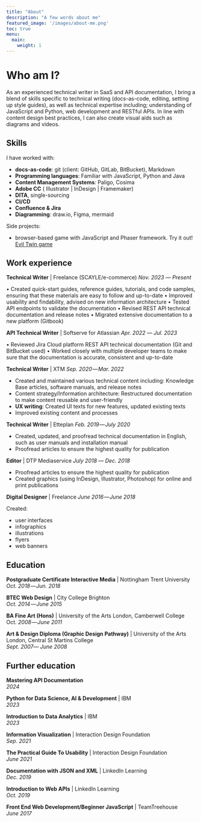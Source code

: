 ```yaml
---
title: "About"
description: "A few words about me"
featured_image: '/images/about-me.png'
toc: true
menu:
  main:
    weight: 1
---
```

<!-- {{< figure src="/images/writing-desk.png" title="Tech writers desk" >}} -->

# Who am I?

As an experienced technical writer in SaaS and API documentation, I bring a blend
of skills specific to technical writing (docs-as-code, editing, setting up style guides),
as well as technical expertise including; understanding of JavaScript and Python,
web development and RESTful APIs. In line with content design best practices,
I can also create visual aids such as diagrams and videos.

## Skills

I have worked with:

 - **docs-as-code**: git (client: GitHub, GitLab, BitBucket), Markdown
 - **Programming languages**: Familiar with JavaScript, Python and Java
 - **Content Management Systems**: Paligo, Cosima
 - **Adobe CC** ( Illustrator | InDesign | Framemaker) 
 - **DITA**, single-sourcing
 - **CI/CD**
 - **Confluence & Jira**
 - **Diagramming**: draw.io, Figma, mermaid

Side projects: 
 - browser-based game with JavaScript and Phaser framework. Try it out! [Evil Twin game](https://evil-cat.netlify.app/)

## Work experience


**Technical Writer** | Freelance (SCAYLE/e-commerce) 
*Nov. 2023 ― Present*

• Created quick-start guides, reference guides, tutorials, and code samples,
ensuring that these materials are easy to follow and up-to-date
• Improved usability and findability, advised on new information architecture
• Tested API endpoints to validate the documentation
• Revised REST API technical documentation and release notes
• Migrated extensive documentation to a new platform (Gitbook)


**API Technical Writer** | Softserve for Atlassian 
*Apr. 2022 ― Jul. 2023*

• Reviewed Jira Cloud platform REST API technical documentation
(Git and BitBucket used)
• Worked closely with multiple developer teams to make sure
that the documentation is accurate, consistent and up-to-date


**Technical Writer** | XTM 
*Sep. 2020 ― Mar. 2022*
 
 - Created and maintained various technical content including: Knowledge Base articles, software manuals, and release notes<br>
 - Content strategy/Information architecture: Restructured documentation to make content reusable and user-friendly<br>
 -  **UX writing**: Created UI texts for new features, updated existing texts<br> 
 - Improved existing content and processes

**Technical Writer** | Etteplan 
*Feb. 2019 ― July 2020* 
- Created, updated, and proofread technical documentation in English, such as user manuals and installation manual<br> 
- Proofread articles to ensure the highest quality for publication 

**Editor** | DTP Mediaservice 
*July 2018 ― Dec. 2018*

 
 - Proofread articles to ensure the highest quality for publication<br> 
 - Created graphics (using InDesign, Illustrator, Photoshop) for online and print publications 

**Digital Designer** | Freelance 
*June 2016 ― June 2018*

Created:
 - user interfaces
 - infographics
 - illustrations<br> 
 -  flyers<br>
 - web banners<br>


## Education


**Postgraduate Certificate Interactive Media** | Nottingham Trent University <br>
*Oct. 2018 ― Jun. 2018* 

**BTEC Web Design** | City College Brighton <br>
 *Oct. 2014 ― June 2015*

**BA Fine Art (Hons)** | University of the Arts London, Camberwell College <br>
Oct. *2008 ― June 2011* 

**Art & Design Diploma (Graphic Design Pathway)** | University of the Arts London, Central St Martins College <br>
*Sept. 2007― June 2008* 

## Further education

**Mastering API Documentation** <br>
*2024* 

**Python for Data Science, AI & Development** | IBM <br>
*2023* 

**Introduction to Data Analytics** | IBM <br>
*2023*

 **Information Visualization** | Interaction Design Foundation <br>
 *Sep. 2021* 

**The Practical Guide To Usability** | Interaction Design Foundation <br>
*June 2021*

**Documentation with JSON and XML** | LinkedIn Learning <br>
*Dec. 2019*

**Introduction to Web APIs** | LinkedIn Learning <br>
 *Oct. 2019* 

**Front End Web Development/Beginner JavaScript** | TeamTreehouse <br>
*June 2017* 